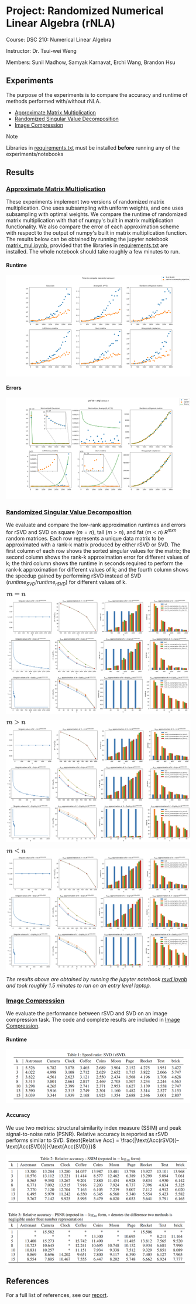 # Project: Randomized Numerical Linear Algebra (rNLA)

Course: DSC 210: Numerical Linear Algebra

Instructor: Dr. Tsui-wei Weng

Members: Sunil Madhow, Samyak Karnavat, Erchi Wang, Brandon Hsu

## Experiments

The purpose of the experiments is to compare the accuracy and runtime of methods performed with/without rNLA.

- [Approximate Matrix Multiplication](matrix_mul.ipynb)
- [Randomized Singular Value Decomposition](rsvd.ipynb)
- [Image Compression](ImageCompress.ipynb)

> [!NOTE]
> Libraries in [requirements.txt](requirements.txt) must be installed __before__ running any of the experiments/notebooks


## Results

### [Approximate Matrix Multiplication](matrix_mul.ipynb)

These experiments implement two versions of randomized matrix multiplication. One uses subsampling with uniform weights, and one uses subsampling with optimal weights. We compare the runtime of randomized matrix multiplication with that of numpy's built in matrix multiplication functionality. We also compare the error of each approximation scheme with respect to the output of numpy's built in matrix multiplication function. The results below can be obtained by running the jupyter notebook [matrix_mul.ipynb](matrix_mul.ipynb), provided that the libraries in [requirements.txt](requirements.txt) are installed. The whole notebook should take roughly a few minutes to run.

#### Runtime

![Mat mul runtimes](https://github.com/bhdsc/rNLA/blob/main/visualizations/exp1_times.png)

#### Errors

![Mat mul errors](https://github.com/bhdsc/rNLA/blob/main/visualizations/exp1_errors.png)


### [Randomized Singular Value Decomposition](rsvd.ipynb)

We evaluate and compare the low-rank approximation runtimes and errors for rSVD and SVD on square ($m=n$), tall ($m>n$), and fat ($m<n$) $R^{mxn}$ random matrices. Each row represents a unique data matrix to be approximated with a rank-k matrix produced by either rSVD or SVD. The first column of each row shows the sorted singular values for the matrix; the second column shows the rank-k approximation error for different values of k; the third column shows the runtime in seconds required to perform the rank-k approximation for different values of k; and the fourth column shows the speedup gained by performing rSVD instead of SVD ($runtime_{SVD} / runtime_{rSVD}$) for different values of k.

![m=n](https://github.com/bhdsc/rNLA/blob/main/visualizations/exp2_m=n.png)

![m>n](https://github.com/bhdsc/rNLA/blob/main/visualizations/exp2_m>n.png)

![m<n](https://github.com/bhdsc/rNLA/blob/main/visualizations/exp2_m<n.png)

_The results above are obtained by running the jupyter notebook [rsvd.ipynb](rsvd.ipynb) and took roughly 1.5 minutes to run on an entry level laptop._

### [Image Compression](ImageCompress.ipynb)

We evaluate the performance between rSVD and SVD on an image compression task. The code and complete results are included in [Image Compression](ImageCompress.ipynb).

#### Runtime

![Img_compress runtimes](https://github.com/bhdsc/rNLA/blob/main/visualizations/exp3_time.png)

#### Accuracy

We use two metrics: structural similarity index measure (SSIM) and peak signal-to-noise ratio (PSNR). Relative accuracy is reported as rSVD performs similar to SVD. 
$`\text{Relative Acc} = \frac{|\text{Acc(rSVD)}-\text{Acc(SVD)}|}{\text{Acc{SVD}}}`$

![Img_compress accuracies](https://github.com/bhdsc/rNLA/blob/main/visualizations/exp3_acc.png)

## References

For a full list of references, see our [report](README.md).
